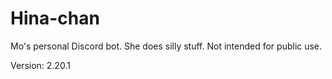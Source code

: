 # Hina-chan

Mo's personal Discord bot. She does silly stuff. Not intended for public use.

Version: 2.20.1
